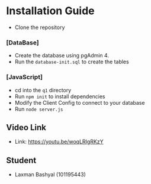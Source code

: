# **Installation Guide**

- Clone the repository

### **[DataBase]**

- Create the database using pgAdmin 4.
- Run the `database-init.sql` to create the tables

### **[JavaScript]**

- cd into the `q1` directory
- Run `npm init` to install dependencies
- Modify the Client Config to connect to your database
- Run `node server.js`

## **Video Link**

- Link: https://youtu.be/woqLRIgRKzY

## Student

- Laxman Bashyal (101195443)
